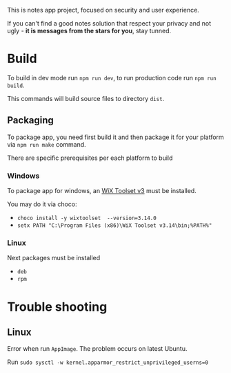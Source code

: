This is notes app project, focused on security and user experience.

If you can't find a good notes solution that respect your privacy and not ugly - **it is messages from the stars for you**, stay tunned.

# Build

To build in dev mode run `npm run dev`, to run production code run `npm run build`.

This commands will build source files to directory `dist`.

## Packaging

To package app, you need first build it and then package it for your platform via `npm run make` command.

There are specific prerequisites per each platform to build

### Windows

To package app for windows, an [WiX Toolset v3](https://docs.firegiant.com/wix/wix3/) must be installed.

You may do it via choco:
- `choco install -y wixtoolset  --version=3.14.0`
- `setx PATH "C:\Program Files (x86)\WiX Toolset v3.14\bin;%PATH%"`

### Linux

Next packages must be installed
- `deb`
- `rpm`

# Trouble shooting

## Linux

Error when run `AppImage`. The problem occurs on latest Ubuntu.

Run `sudo sysctl -w kernel.apparmor_restrict_unprivileged_userns=0`

